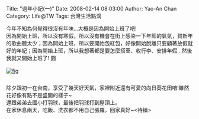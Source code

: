 Title: "過年小記(一)"
Date: 2008-02-14 08:03:00
Author: Yao-An Chan
Category: Life@TW
Tags: 台灣生活點滴


<div class='post'>
今年不知為何覺得很沒有年味...大概是因為開始上班了吧!<br />因為開始上班，所以沒有寒假，所以沒有機會在街上感染一下年節的氣氛，賀新年的歌曲聽太少；因為開始上班，所以要開始包紅包，好像開始脫離只要顧著放假就好的年紀；因為開始上班，所以我想著都是要怎麼搭車、收行李、安排年假...然後我就又開始上班了! 囧<br /><br /><a href="http://4.bp.blogspot.com/_mvtDPM7iODU/R7RpBstXcbI/AAAAAAAAAD4/bVR2mSWa2Qc/s1600-h/DSC00147.JPG"><img style="float:center; margin:0 10px 10px 0;cursor:pointer; cursor:hand;" src="http://4.bp.blogspot.com/_mvtDPM7iODU/R7RpBstXcbI/AAAAAAAAAD4/bVR2mSWa2Qc/s320/DSC00147.JPG" border="0" alt="fig"id="BLOGGER_PHOTO_ID_5166870150403027378" /></a><br /><br />除夕跟初一在台南，享受了幾天好天氣，家裡附近還有可愛的向日葵花田唷!雖然花好像有點不是盛開的樣子~<br />還跟弟弟去國小打羽球，最後把羽球打到屋頂上。<br />在家休息兩天，吃飯、洗衣都不用自己張羅，回家真好~<待續></div>
